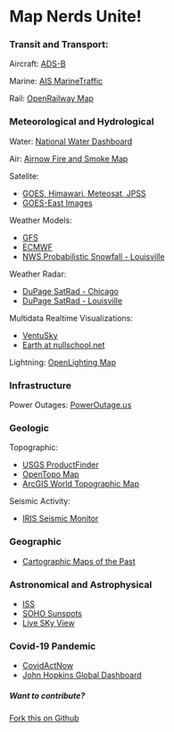 # Map Nerds Unite!

### Transit and Transport:
Aircraft: [ADS-B](https://globe.adsbexchange.com/)

Marine: [AIS MarineTraffic](https://www.marinetraffic.com) 

Rail: [OpenRailway Map](https://www.openrailwaymap.org/)

### Meteorological and Hydrological
Water: [National Water Dashboard](https://dashboard.waterdata.usgs.gov/app/nwd/?aoi=default)

Air: [Airnow Fire and Smoke Map](https://fire.airnow.gov/)

Satelite: 
  - [GOES, Himawari, Meteosat, JPSS](https://rammb-slider.cira.colostate.edu/)
  - [GOES-East Images](https://www.star.nesdis.noaa.gov/GOES/conus.php?sat=G16)

Weather Models: 
  - [GFS](https://www.pivotalweather.com/model.php)
  - [ECMWF](https://www.weathernerds.org/models/ecmwf.html)
  - [NWS Probabilistic Snowfall - Louisville](https://www.weather.gov/lmk/winter)

Weather Radar: 
  - [DuPage SatRad - Chicago](https://weather.cod.edu/satrad/nexrad/)
  - [DuPage SatRad - Louisville](https://weather.cod.edu/satrad/nexrad/index.php?parms=LVX-N0Q-0-24-100-usa-rad)

Multidata Realtime Visualizations:
  - [VentuSky](https://www.ventusky.com/?p=36.9;-92.3;3&l=radar)
  - [Earth at nullschool.net](https://earth.nullschool.net/)

Lightning: [OpenLighting Map](https://www.lightningmaps.org/)

### Infrastructure
Power Outages: [PowerOutage.us](https://poweroutage.us)

### Geologic
Topographic:
  - [USGS ProductFinder](https://store.usgs.gov/map-locator)
  - [OpenTopo Map](https://opentopomap.org/)
  - [ArcGIS World Topographic Map](https://www.arcgis.com/home/webmap/viewer.html)

Seismic Activity:
  - [IRIS Seismic Monitor](http://ds.iris.edu/seismon/index.phtml)

### Geographic
  - [Cartographic Maps of the Past](https://www.oldmapsonline.org/)

### Astronomical and Astrophysical
  - [ISS](https://www.astroviewer.net/iss/en/)
  - [SOHO Sunspots](https://sohowww.nascom.nasa.gov/sunspots/)
  - [Live SKy View](https://heavens-above.com/skyview/?lat=38.2037&lng=-85.6714&cul=en#/livesky)

### Covid-19 Pandemic
  - [CovidActNow](https://www.covidactnow.org)
  - [John Hopkins Global Dashboard](https://coronavirus.jhu.edu/map.html)

##### Want to contribute?
[Fork this on Github](https://github.com/JordanMatuschka/mapnerds)
